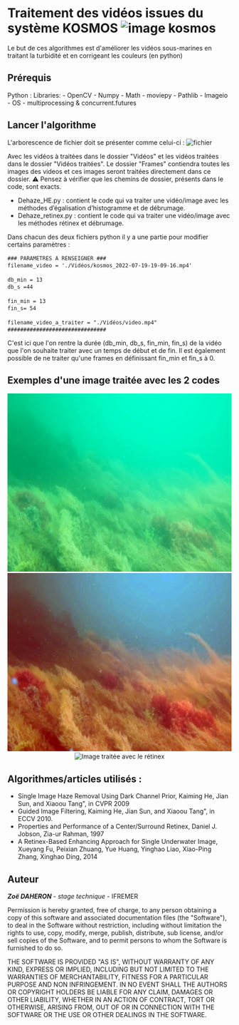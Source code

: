 # Traitement des vidéos issues du système KOSMOS <img width="50" alt="image kosmos" src="https://user-images.githubusercontent.com/108416242/182578775-55f881ab-6064-4b50-8c58-42cfca3f6113.PNG">


Le but de ces algorithmes est d'améliorer les vidéos sous-marines en traitant la turbidité et en corrigeant les couleurs (en python) 

## Prérequis 

Python : 
  Libraries: 
    - OpenCV
    - Numpy
    - Math
    - moviepy
    - Pathlib
    - Imageio 
    - OS
    - multiprocessing & concurrent.futures
 
## Lancer l'algorithme 

L'arborescence de fichier doit se présenter comme celui-ci : ![fichier](https://user-images.githubusercontent.com/108416242/182579384-d89315d0-6ace-4c36-b664-69f7bbeefd04.PNG)

Avec les vidéos à traitées dans le dossier "Vidéos" et les vidéos traitées dans le dossier "Vidéos traitées". Le dossier "Frames" contiendra toutes les images
des videos et ces images seront traitées directement dans ce dossier. ⚠️ Pensez à vérifier que les chemins de dossier, présents dans le code, sont exacts.

- Dehaze_HE.py : contient le code qui va traiter une vidéo/image avec les méthodes d’égalisation d’histogramme et de débrumage.
- Dehaze_retinex.py : contient le code qui va traiter une vidéo/image avec les méthodes rétinex et débrumage.

Dans chacun des deux fichiers python il y a une partie pour modifier certains paramètres : 

``` 
### PARAMETRES A RENSEIGNER ### 
filename_video = './Vidéos/kosmos_2022-07-19-19-09-16.mp4'

db_min = 13
db_s =44

fin_min = 13
fin_s= 54

filename_video_a_traiter = "./Vidéos/video.mp4"
###############################
```
C'est ici que l'on rentre la durée (db_min, db_s, fin_min, fin_s) de la vidéo que l'on souhaite traiter avec un temps de début et de fin. 
Il est également possible de ne traiter qu'une frames en définissant fin_min et fin_s à 0. 

## Exemples d'une image traitée avec les 2 codes 
<center>
<img src="./exemples/image_originale.png"  height = "400" alt="Image originale" />
<img src="./exemples/image_HE.png"  height = "400" alt="Image traitée avec HE et le débrumage" />
<img src="./exemples/image_retinex.png"   height = "400" alt="Image traitée avec le rétinex" />
</center>


## Algorithmes/articles utilisés :
- Single Image Haze Removal Using Dark Channel Prior, Kaiming He, Jian Sun, and Xiaoou Tang", in CVPR 2009 
- Guided Image Filtering, Kaiming He, Jian Sun, and Xiaoou Tang", in ECCV 2010.
- Properties and Performance of a Center/Surround Retinex, Daniel J. Jobson, Zia-ur Rahman, 1997 
- A Retinex-Based Enhancing Approach for Single Underwater Image, Xueyang Fu, Peixian Zhuang, Yue Huang, Yinghao Liao, Xiao-Ping Zhang, Xinghao Ding, 2014 


## Auteur 

***Zoë DAHERON*** - *stage technique* - IFREMER


Permission is hereby granted, free of charge, to any person obtaining a copy of this software and associated documentation files (the "Software"), to deal in the Software without restriction, including without limitation the rights to use, copy, modify, merge, publish, distribute, sub license, and/or sell copies of the Software, and to permit persons to whom the Software is furnished to do so.

THE SOFTWARE IS PROVIDED "AS IS", WITHOUT WARRANTY OF ANY KIND, EXPRESS OR IMPLIED, INCLUDING BUT NOT LIMITED TO THE WARRANTIES OF MERCHANTABILITY, FITNESS FOR A PARTICULAR PURPOSE AND NON INFRINGEMENT. IN NO EVENT SHALL THE AUTHORS OR COPYRIGHT HOLDERS BE LIABLE FOR ANY CLAIM, DAMAGES OR OTHER LIABILITY, WHETHER IN AN ACTION OF CONTRACT, TORT OR OTHERWISE, ARISING FROM, OUT OF OR IN CONNECTION WITH THE SOFTWARE OR THE USE OR OTHER DEALINGS IN THE SOFTWARE.

